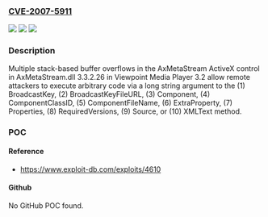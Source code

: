 ### [CVE-2007-5911](https://cve.mitre.org/cgi-bin/cvename.cgi?name=CVE-2007-5911)
![](https://img.shields.io/static/v1?label=Product&message=n%2Fa&color=blue)
![](https://img.shields.io/static/v1?label=Version&message=n%2Fa&color=blue)
![](https://img.shields.io/static/v1?label=Vulnerability&message=n%2Fa&color=brighgreen)

### Description

Multiple stack-based buffer overflows in the AxMetaStream ActiveX control in AxMetaStream.dll 3.3.2.26 in Viewpoint Media Player 3.2 allow remote attackers to execute arbitrary code via a long string argument to the (1) BroadcastKey, (2) BroadcastKeyFileURL, (3) Component, (4) ComponentClassID, (5) ComponentFileName, (6) ExtraProperty, (7) Properties, (8) RequiredVersions, (9) Source, or (10) XMLText method.

### POC

#### Reference
- https://www.exploit-db.com/exploits/4610

#### Github
No GitHub POC found.

